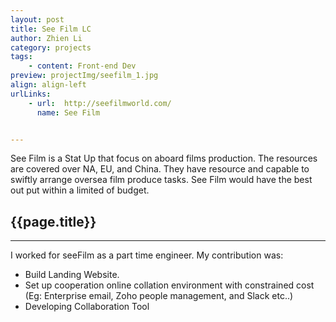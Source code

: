 ```yaml
---
layout: post
title: See Film LC
author: Zhien Li
category: projects
tags:
    - content: Front-end Dev
preview: projectImg/seefilm_1.jpg
align: align-left
urlLinks:
    - url:  http://seefilmworld.com/
      name: See Film


---
```


See Film is a Stat Up that focus on aboard films production. The resources are covered over NA, EU, and China. They have resource and capable to swiftly arrange oversea film produce tasks. See Film would have the best out put within a limited of budget.

## {{page.title}}
-----

I worked for seeFilm as a part time engineer. My contribution was:
- Build Landing Website.
- Set up cooperation online collation environment with constrained cost (Eg: Enterprise email, Zoho people management, and Slack etc..)
- Developing Collaboration Tool

